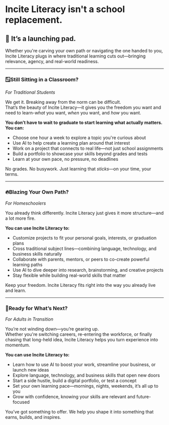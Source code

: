 # Incite Literacy isn't a school replacement. 
## 🚀 It’s a launching pad.


Whether you're carving your own path or navigating the one handed to you, Incite Literacy plugs in where traditional learning cuts out—bringing relevance, agency, and real-world readiness.
<!-- toc -->

---

### 🪟Still Sitting in a Classroom?   
*For Traditional Students*

We get it. Breaking away from the norm can be difficult.  
That’s the beauty of Incite Literacy—it gives you the freedom you want and need to learn-*what* you want, *when* you want, and *how* you want.

**You don’t have to wait to graduate to start learning what actually matters. You can:**

- Choose one hour a week to explore a topic you're curious about  
- Use AI to help create a learning plan around that interest  
- Work on a project that connects to real life—not just school assignments  
- Build a portfolio to showcase your skills beyond grades and tests  
- Learn at your own pace, no pressure, no deadlines  

No grades. No busywork. Just learning that *sticks*—on your time, your terms.

---

### 🔥Blazing Your Own Path?   
*For Homeschoolers*

You already think differently.
Incite Literacy just gives it more structure—and a lot more fire.

**You can use Incite Literacy to:**

- Customize projects to fit your personal goals, interests, or graduation plans  
- Cross traditional subject lines—combining language, technology, and business skills naturally 
- Collaborate with parents, mentors, or peers to co-create powerful learning paths  
- Use AI to dive deeper into research, brainstorming, and creative projects  
- Stay flexible while building real-world skills that matter

Keep your freedom. Incite Literacy fits right into the way you already live and learn.

---

### 🧭Ready for What’s Next?   
*For Adults in Transition*

You’re not winding down—you’re gearing up.  
Whether you're switching careers, re-entering the workforce, or finally chasing that long-held idea, Incite Literacy helps you turn experience into momentum.

**You can use Incite Literacy to:**

- Learn how to use AI to boost your work, streamline your business, or launch new ideas  
- Explore language, technology, and business skills that open new doors  
- Start a side hustle, build a digital portfolio, or test a concept  
- Set your own learning pace—mornings, nights, weekends, it’s all up to you  
- Grow with confidence, knowing your skills are relevant and future-focused  

You’ve got something to offer. We help you shape it into something that earns, builds, and inspires.
